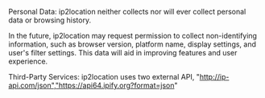 Personal Data:
ip2location neither collects nor will ever collect personal data or browsing history.

In the future, ip2location may request permission to collect non-identifying information, such as browser version, platform name, display settings, and user's filter settings. This data will aid in improving features and user experience.

Third-Party Services:
ip2location uses two external API, "http://ip-api.com/json","https://api64.ipify.org?format=json"
